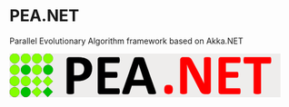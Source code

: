 # PEA.NET
Parallel Evolutionary Algorithm framework based on Akka.NET

![PEA.NET logo](documentation/icons/PEANET_Logo.png)

